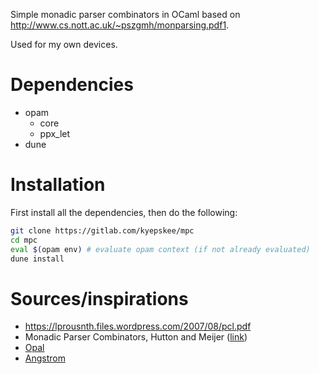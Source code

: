 Simple monadic parser combinators in OCaml based on <http://www.cs.nott.ac.uk/~pszgmh/monparsing.pdf1>.

Used for my own devices.


# Dependencies

-   opam
    -   core
    -   ppx\_let
-   dune


# Installation

First install all the dependencies, then do the following:

```sh
git clone https://gitlab.com/kyepskee/mpc
cd mpc
eval $(opam env) # evaluate opam context (if not already evaluated)
dune install
```


# Sources/inspirations

-   <https://lprousnth.files.wordpress.com/2007/08/pcl.pdf>
-   Monadic Parser Combinators, Hutton and Meijer ([link](http://www.cs.nott.ac.uk/~pszgmh/monparsing.pdf))
-   [Opal](https://github.com/pyrocat101/opal)
-   [Angstrom](https://github.com/inhabitedtype/angstrom/)
